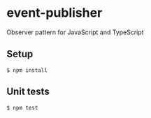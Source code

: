 # event-publisher
Observer pattern for JavaScript and TypeScript

## Setup

```
$ npm install
```

## Unit tests

```
$ npm test
```
